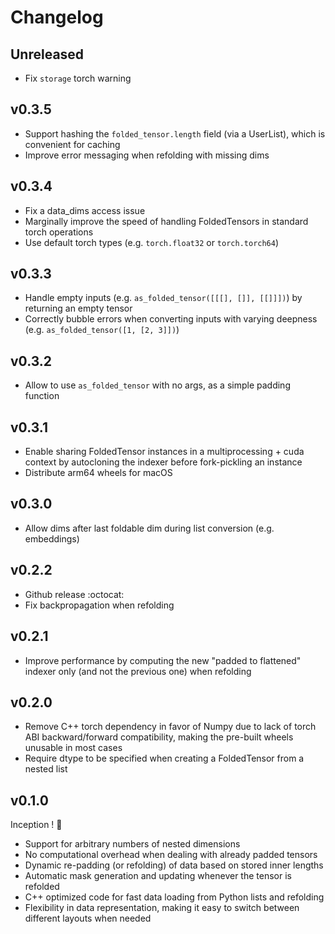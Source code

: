 # Changelog

## Unreleased

- Fix `storage` torch warning

## v0.3.5

- Support hashing the `folded_tensor.length` field (via a UserList), which is convenient for caching
- Improve error messaging when refolding with missing dims

## v0.3.4

- Fix a data_dims access issue
- Marginally improve the speed of handling FoldedTensors in standard torch operations
- Use default torch types (e.g. `torch.float32` or `torch.torch64`)

## v0.3.3

- Handle empty inputs (e.g. `as_folded_tensor([[[], []], [[]]])`) by returning an empty tensor
- Correctly bubble errors when converting inputs with varying deepness (e.g. `as_folded_tensor([1, [2, 3]])`)

## v0.3.2

- Allow to use `as_folded_tensor` with no args, as a simple padding function

## v0.3.1

- Enable sharing FoldedTensor instances in a multiprocessing + cuda context by autocloning the indexer before fork-pickling an instance
- Distribute arm64 wheels for macOS

## v0.3.0

- Allow dims after last foldable dim during list conversion (e.g. embeddings)

## v0.2.2

- Github release :octocat:
- Fix backpropagation when refolding

## v0.2.1

- Improve performance by computing the new "padded to flattened" indexer only (and not the previous one) when refolding

## v0.2.0

- Remove C++ torch dependency in favor of Numpy due to lack of torch ABI backward/forward compatibility, making the pre-built wheels unusable in most cases
- Require dtype to be specified when creating a FoldedTensor from a nested list

## v0.1.0

Inception ! :tada:

- Support for arbitrary numbers of nested dimensions
- No computational overhead when dealing with already padded tensors
- Dynamic re-padding (or refolding) of data based on stored inner lengths
- Automatic mask generation and updating whenever the tensor is refolded
- C++ optimized code for fast data loading from Python lists and refolding
- Flexibility in data representation, making it easy to switch between different layouts when needed
